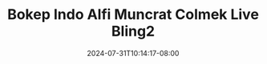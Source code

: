 --- 
title: "Bokep Indo Alfi Muncrat Colmek Live Bling2"
description: "    Bokep Indo Alfi Muncrat Colmek Live Bling2 telegram   baru"
date: 2024-07-31T10:14:17-08:00
file_code: "xr2k789w6bxt"
draft: false
cover: "3pxvitw5fqk1i08h.jpg"
tags: ["Bokep", "Indo", "Alfi", "Muncrat", "Colmek", "Live", "bokep-indo", "bokep-viral", "bokep-ig"]
length: 402
fld_id: "1483121"
foldername: "Alfi"
categories: ["Alfi"]
views: 1
---